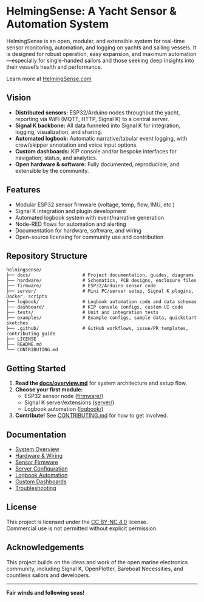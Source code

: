 # HelmingSense: A Yacht Sensor & Automation System

HelmingSense is an open, modular, and extensible system for real-time sensor monitoring, automation, and logging on yachts and sailing vessels. It is designed for robust operation, easy expansion, and maximum automation—especially for single-handed sailors and those seeking deep insights into their vessel’s health and performance.

Learn more at [HelmingSense.com](https://HelmingSense.com)

## Vision

- **Distributed sensors:** ESP32/Arduino nodes throughout the yacht, reporting via WiFi (MQTT, HTTP, Signal K) to a central server.
- **Signal K backbone:** All data funneled into Signal K for integration, logging, visualization, and sharing.
- **Automated logbook:** Automatic narrative/tabular event logging, with crew/skipper annotation and voice input options.
- **Custom dashboards:** KIP console and/or bespoke interfaces for navigation, status, and analytics.
- **Open hardware & software:** Fully documented, reproducible, and extensible by the community.

## Features

- Modular ESP32 sensor firmware (voltage, temp, flow, IMU, etc.)
- Signal K integration and plugin development
- Automated logbook system with event/narrative generation
- Node-RED flows for automation and alerting
- Documentation for hardware, software, and wiring
- Open-source licensing for community use and contribution

## Repository Structure

```
helmingsense/
├── docs/                   # Project documentation, guides, diagrams
├── hardware/               # Schematics, PCB designs, enclosure files
├── firmware/               # ESP32/Arduino sensor code
├── server/                 # Mini PC/server setup, Signal K plugins, Docker, scripts
├── logbook/                # Logbook automation code and data schemas
├── dashboard/              # KIP console configs, custom UI code
├── tests/                  # Unit and integration tests
├── examples/               # Example configs, sample data, quickstart sketches
├── .github/                # GitHub workflows, issue/PR templates, contributing guide
├── LICENSE
├── README.md
└── CONTRIBUTING.md
```

## Getting Started

1. **Read the [docs/overview.md](docs/overview.md)** for system architecture and setup flow.
2. **Choose your first module:**  
   - ESP32 sensor node ([firmware/](firmware/))
   - Signal K server/extensions ([server/](server/))
   - Logbook automation ([logbook/](logbook/))
3. **Contribute!** See [CONTRIBUTING.md](CONTRIBUTING.md) for how to get involved.

## Documentation

- [System Overview](docs/overview.md)
- [Hardware & Wiring](docs/hardware.md)
- [Sensor Firmware](docs/firmware.md)
- [Server Configuration](docs/server.md)
- [Logbook Automation](docs/create_logbook_system_design.md)
- [Custom Dashboards](docs/dashboard.md)
- [Troubleshooting](docs/troubleshooting.md)

## License

This project is licensed under the [CC BY-NC 4.0](LICENSE) license.  
Commercial use is not permitted without explicit permission.

## Acknowledgements

This project builds on the ideas and work of the open marine electronics community, including Signal K, OpenPlotter, Bareboat Necessities, and countless sailors and developers.

---

**Fair winds and following seas!**
